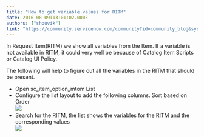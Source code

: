 ```yaml
---
title: "How to get variable values for RITM"
date: 2016-08-09T13:01:02.000Z
authors: ["shouvik"]
link: "https://community.servicenow.com/community?id=community_blog&sys_id=aa2da6e5dbd0dbc01dcaf3231f961911"
---
```

<p>In Request Item(RITM) we show all variables from the Item. If a variable is not available in RITM, it could very well be because of Catalog Item Scripts or Catalog UI Policy.</p><p>The following will help to figure out all the variables in the RITM that should be present.</p><ul><li>Open sc_item_option_mtom List</li><li>Configure the list layout to add the following columns. Sort based on Order<br/><img  __jive_id="154938" class="image-1 jive-image" src="b31c3779db945fc068c1fb651f961961.iix" style="max-width: 1200px; max-height: 900px;"/></li><li>Search for the RITM, the list shows the variables for the RITM and the corresponding values<br/><img  __jive_id="154939" class="image-2 jive-image" src="16ded186db10df048c8ef4621f9619ce.iix" style="max-width: 1200px; max-height: 900px;"/></li></ul>